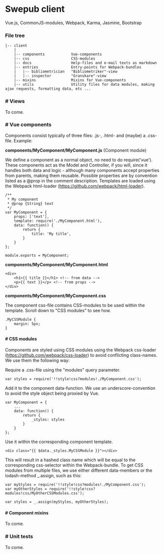 # Swepub client
Vue.js, CommonJS-modules, Webpack, Karma, Jasmine, Bootstrap

### File tree
```
|-- client
    |
    |-- components            Vue-components
    |-- css                   CSS-modules
    |-- docs                  Help-files and e-mail texts as markdown
    |-- entries               Entry-points for Webpack-bundles
    |   |-- bibliometrician   "Bibliometriker"-view
    |   |-- inspector         "Granskare"-view
    |-- mixins                Mixins for Vue-components
    |-- utils                 Utility files for data modules, making ajax requests, formatting data, etc ...
```

### \# Views
To come.

### \# Vue components
Components consist typically of three files: .js-, .html- and (maybe) a .css-file. Example:

**components/MyComponent/MyComponent.js** (Component module)

We define a component as a normal object, no need to do require('vue'). These components act as the Model and Controller, if you will, since it handles both data and logic - although many components accept properties from parents, making them reusable. Possible properties are by convention listed as a @prop in the comment description. Templates are loaded using the Webpack html-loader (https://github.com/webpack/html-loader). 
```
/**
 * My component
 * @prop {String} text
 */
var MyComponent = {
    props: ['text'],
    template: require('./MyComponent.html'),
    data: function() {
        return {
            title: 'My title',
        }
    }
};

module.exports = MyComponent;
```
**components/MyComponent/MyComponent.html**
```
<div>
    <h1>{{ title }}</h1> <!-- from data -->
    <p>{{ text }}</p> <!-- from props -->
</div>
```
**components/MyComponent/MyComponent.css**

The component css-file contains CSS-modules to be used within the template. Scroll down to "CSS modules" to see how.
```
.MyCSSModule {
    margin: 5px;
}
```

#### \# CSS modules
Components are styled using CSS modules using the Webpack css-loader (https://github.com/webpack/css-loader) to avoid conflicting class-names. We use them the following way:

Require a .css-file using the "modules" query parameter.
```
var styles = require('!!style!css?modules!./MyComponent.css');
```
Add it to the component data-function. We use an underscore-convention to avoid the style object being proxied by Vue.
```
var MyComponent = {
    ...
    data: function() {
        return {
            _styles: styles
        }
    }
};
```
Use it within the corresponding component template.
```
<div class="{{ $data._styles.MyCSSModule }}"></div>
```
This will result in a hashed class name which will be equal to the corresponding css-selector within the Webpack-bundle. To get CSS modules from multiple files, we use either different data-members or the lodash-method _.assign, such as this:
```
var myStyles = require('!!style!css?modules!./MyComponent.css');
var myOtherStyles = require('!!style!css?modules!css/MyOtherCSSModules.css');

var styles = _.assign(myStyles, myOtherStyles);
```
#### \# Component mixins
To come.

### \# Unit tests
To come.
